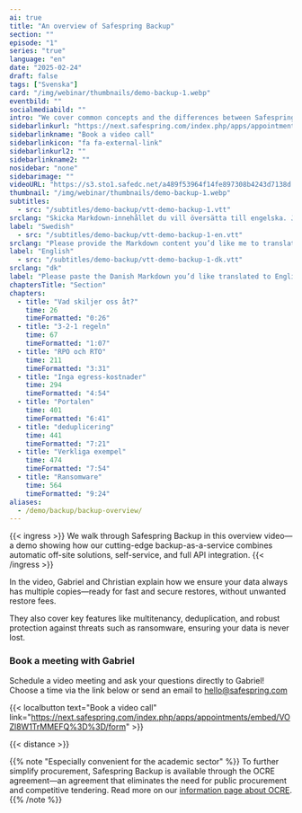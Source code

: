 ```yaml
---
ai: true
title: "An overview of Safespring Backup"
section: ""
episode: "1"
series: "true"
language: "en"
date: "2025-02-24"
draft: false
tags: ["Svenska"]
card: "/img/webinar/thumbnails/demo-backup-1.webp"
eventbild: ""
socialmediabild: ""
intro: "We cover common concepts and the differences between Safespring Backup and other backup systems."
sidebarlinkurl: "https://next.safespring.com/index.php/apps/appointments/embed/VOZl8W1TrMMEFQ%3D%3D/form"
sidebarlinkname: "Book a video call"
sidebarlinkicon: "fa fa-external-link"
sidebarlinkurl2: ""
sidebarlinkname2: ""
nosidebar: "none"
sidebarimage: ""
videoURL: "https://s3.sto1.safedc.net/a489f53964f14fe897308b4243d7138d:processedvideos/demo-backup-1/master.m3u8"
thumbnail: "/img/webinar/thumbnails/demo-backup-1.webp"
subtitles:
  - src: "/subtitles/demo-backup/vtt-demo-backup-1.vtt"
srclang: "Skicka Markdown-innehållet du vill översätta till engelska. Jag bevarar strukturen och översätter inte kodblock, inline-kod, URL:er, slugs, filnamn eller frontmatter-nycklar; länktexter översätts men målen behålls."
label: "Swedish"
  - src: "/subtitles/demo-backup/vtt-demo-backup-1-en.vtt"
srclang: "Please provide the Markdown content you’d like me to translate to English."
label: "English"
  - src: "/subtitles/demo-backup/vtt-demo-backup-1-dk.vtt"
srclang: "dk"
label: "Please paste the Danish Markdown you’d like translated to English. I’ll preserve the Markdown structure, keep code blocks, inline code, URLs, slugs, file names, and frontmatter keys unchanged, and translate link texts while keeping their targets."
chaptersTitle: "Section"
chapters:
  - title: "Vad skiljer oss åt?"
    time: 26
    timeFormatted: "0:26"
  - title: "3-2-1 regeln"
    time: 67
    timeFormatted: "1:07"
  - title: "RPO och RTO"
    time: 211
    timeFormatted: "3:31"
  - title: "Inga egress-kostnader"
    time: 294
    timeFormatted: "4:54"
  - title: "Portalen"
    time: 401
    timeFormatted: "6:41"
  - title: "deduplicering"
    time: 441
    timeFormatted: "7:21"
  - title: "Verkliga exempel"
    time: 474
    timeFormatted: "7:54"
  - title: "Ransomware"
    time: 564
    timeFormatted: "9:24"
aliases:
  - /demo/backup/backup-overview/
---
```

{{< ingress >}}
We walk through Safespring Backup in this overview video—a demo showing how our cutting-edge backup-as-a-service combines automatic off-site solutions, self-service, and full API integration.
{{< /ingress >}}

In the video, Gabriel and Christian explain how we ensure your data always has multiple copies—ready for fast and secure restores, without unwanted restore fees.

They also cover key features like multitenancy, deduplication, and robust protection against threats such as ransomware, ensuring your data is never lost.

### Book a meeting with Gabriel

Schedule a video meeting and ask your questions directly to Gabriel! Choose a time via the link below or send an email to hello@safespring.com

{{< localbutton text="Book a video call" link="https://next.safespring.com/index.php/apps/appointments/embed/VOZl8W1TrMMEFQ%3D%3D/form" >}}

{{< distance >}}

{{% note "Especially convenient for the academic sector" %}}
To further simplify procurement, Safespring Backup is available through the OCRE agreement—an agreement that eliminates the need for public procurement and competitive tendering. Read more on our [information page about OCRE](/branscher/utbildning-forskning/).
{{% /note %}}